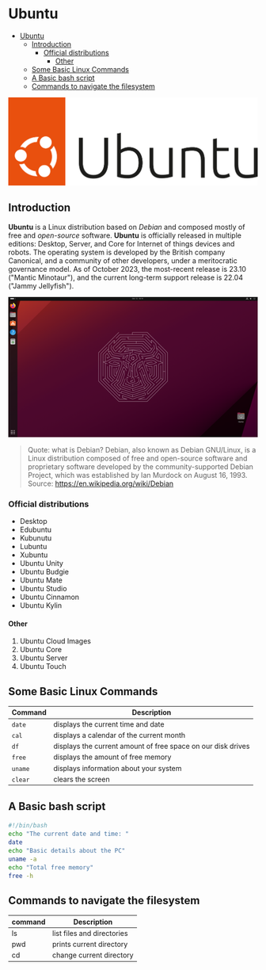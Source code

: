 # Ubuntu

- [Ubuntu](#ubuntu)
  - [Introduction](#introduction)
    - [Official distributions](#official-distributions)
      - [Other](#other)
  - [Some Basic Linux Commands](#some-basic-linux-commands)
  - [A Basic bash script](#a-basic-bash-script)
  - [Commands to navigate the filesystem](#commands-to-navigate-the-filesystem)


![Ubuntu logo](UbuntuLogo.svg)

## Introduction

**Ubuntu** is a Linux distribution based on *Debian* and composed mostly of free and *open-source* software.
**Ubuntu** is officially released in multiple editions: Desktop, Server,  and Core  for Internet of things devices
 and robots. The operating system is developed by the British company Canonical, and a community of other developers, 
under a meritocratic governance model. As of October 2023, the most-recent release is 23.10 ("Mantic Minotaur"), 
and the current long-term support release is 22.04 ("Jammy Jellyfish").

![Ubuntu Desktop](UbuntuDesktop.png)

> Quote: what is Debian? Debian, also known as Debian GNU/Linux, is a Linux distribution composed of free and 
> open-source  software and proprietary software developed by the community-supported Debian Project, which was 
> established  by Ian Murdock on August 16, 1993. Source: https://en.wikipedia.org/wiki/Debian 

### Official distributions
* Desktop
* Edubuntu
* Kubunutu
* Lubuntu
* Xubuntu
* Ubuntu Unity
* Ubuntu Budgie
* Ubuntu Mate
* Ubuntu Studio
* Ubuntu Cinnamon
* Ubuntu Kylin

#### Other
1. Ubuntu Cloud Images
2. Ubuntu Core
3. Ubuntu Server
4. Ubuntu Touch

## Some Basic Linux Commands

| Command | Description                                                  |
| ------- | ------------------------------------------------------------ |
| `date`  | displays the current time and date                           |
| `cal`   | displays a calendar of the current month                     |
| `df`    | displays the current amount of free space on our disk drives |
| `free`  | displays the amount of free memory                           |
| `uname` | displays information about your system                       |
| `clear` | clears the screen                                            |

## A Basic bash script

```bash
#!/bin/bash
echo "The current date and time: "
date
echo "Basic details about the PC"
uname -a
echo "Total free memory"
free -h
```

## Commands to navigate the filesystem

| command | Description                |
| ------- | -------------------------- |
| ls      | list files and directories |
| pwd     | prints current directory   |
| cd      | change current directory   |  
